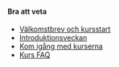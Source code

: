 #### Bra att veta

* [Välkomstbrev och kursstart](kurser/faq/valkomstbrev-och-kursstart)
* [Introduktionsveckan](blogg/introduktionsveckan-2019)
* [Kom igång med kurserna](kurser/faq/kom-igang)
* [Kurs FAQ](kurser/faq)
